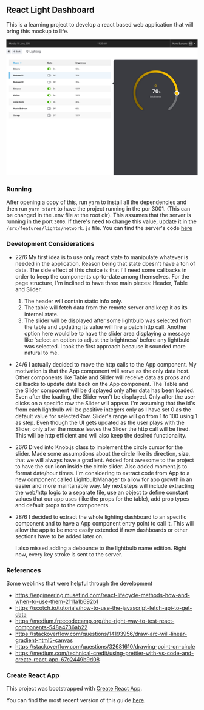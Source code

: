 ## React Light Dashboard

This is a learning project to develop a react based web application that will bring this mockup to life.

![mockup image](mockup.jpg 'Mockup')

### Running

After opening a copy of this, run `yarn` to install all the dependencies and then run `yarn start` to have the project running in the por 3001. (This can be changed in the .env file at the root dir).
This assumes that the server is running in the port `3000`. If there's need to change this value, update it in the `/src/features/lights/network.js` file.
You can find the server's code [here](https://github.com/sauloaguiar/light-api)

### Development Considerations

- 22/6
  My first idea is to use only react state to manipulate whatever is needed in the application. Reason being that state
  doesn't have a ton of data. The side effect of this choice is that I'll need some callbacks in order to keep the components up-to-date among themselves.
  For the page structure, I'm inclined to have three main pieces: Header, Table and Slider.

  1.  The header will contain static info only.
  2.  The table will fetch data from the remote server and keep it as its internal state.
  3.  The slider will be displayed after some lightbulb was selected from the table and updating its value will fire a patch http call. Another option here would be to have the slider area displaying a message like 'select an option to adjust the brightness' before any lightbuld was selected. I took the first approach because it sounded more natural to me.

- 24/6
  I actually decided to move the http calls to the App component. My motivation is that the App component will serve as the
  only data host. Other components like Table and Slider will receive data as props and callbacks to update data back on the App component.
  The Table and the Slider component will be displayed only after data has been loaded.
  Even after the loading, the Slider won't be displayed. Only after the user clicks on a specific row the Slider will appear.
  I'm assuming that the id's from each lightbulb will be positive integers only as I have set 0 as the default value for
  selectedRow. Slider's range will go from 1 to 100 using 1 as step. Even though the UI gets updated as the user plays with the Slider, only after the mouse leaves the Slider the http call will be fired. This will be http efficient and will also keep the desired functionality.

- 26/6
  Dived into Knob.js class to implement the circle cursor for the slider.
  Made some assumptions about the circle like its direction, size, that we will always have a gradient.
  Added font awesome to the project to have the sun icon inside the circle slider.
  Also added moment.js to format date/hour times.
  I'm considering to extract code from App to a new component called LightbulbManager to allow for app growth in an easier and more maintanable way.
  My next steps will include extracting the web/http logic to a separate file, use an object to define constant values that our app uses (like the props for the table), add prop types and default props to the components.

- 28/6
  I decided to extract the whole lighting dashboard to an specific component and to have a App component entry point to call it.
  This will allow the app to be more easily extended if new dashboards or other sections have to be added later on.

  I also missed adding a debounce to the lightbulb name edition. Right now, every key stroke is sent to the server.

### References

Some weblinks that were helpful through the development

- https://engineering.musefind.com/react-lifecycle-methods-how-and-when-to-use-them-2111a1b692b1
- https://scotch.io/tutorials/how-to-use-the-javascript-fetch-api-to-get-data
- https://medium.freecodecamp.org/the-right-way-to-test-react-components-548a4736ab22
- https://stackoverflow.com/questions/14193956/draw-arc-will-linear-gradient-html5-canvas
- https://stackoverflow.com/questions/32681610/drawing-point-on-circle
- https://medium.com/technical-credit/using-prettier-with-vs-code-and-create-react-app-67c2449b9d08

### Create React App

This project was bootstrapped with [Create React App](https://github.com/facebookincubator/create-react-app).

You can find the most recent version of this guide [here](https://github.com/facebookincubator/create-react-app/blob/master/packages/react-scripts/template/README.md).
